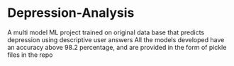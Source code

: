 # Depression-Analysis
A multi model ML project trained on original data base that predicts depression using descriptive user answers
All the models developed have an accuracy above 98.2 percentage, and are provided in the form of pickle files in the repo
